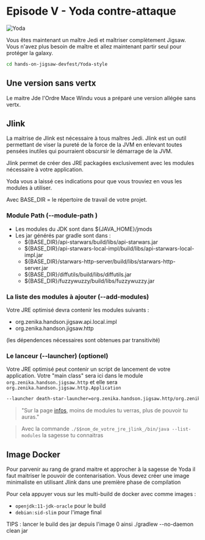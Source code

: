 # Episode V - Yoda contre-attaque

![Yoda](./images/yoda.jpeg)

Vous êtes maintenant un maître Jedi et maîtriser complètement Jigsaw. Vous n'avez plus besoin de maître et allez maintenant partir seul pour protéger la galaxy.

```sh
cd hands-on-jigsaw-devfest/Yoda-style
```

## Une version sans vertx

Le maitre Jde l'Ordre Mace Windu vous a préparé une version allégée sans vertx.

## Jlink

La maitrise de Jlink est nécessaire à tous maîtres Jedi.
Jlink est un outil permettant de viser la pureté de la force de la JVM en enlevant toutes pensées inutiles qui pourraient obscursir le démarrage de la JVM.

Jlink permet de créer des JRE packagées exclusivement avec les modules nécessaire à votre application. 

Yoda vous a laissé ces indications pour que vous trouviez en vous les modules à utiliser.

Avec BASE_DIR = le répertoire de travail de votre projet.

### Module Path (--module-path )

* Les modules du JDK sont dans ${JAVA_HOME}/jmods
* Les jar générés par gradle sont dans :
  * ${BASE_DIR}/api-starwars/build/libs/api-starwars.jar
  * ${BASE_DIR}/api-starwars-local-impl/build/libs/api-starwars-local-impl.jar
  * ${BASE_DIR}/starwars-http-server/build/libs/starwars-http-server.jar
  * ${BASE_DIR}/diffutils/build/libs/diffutils.jar
  * ${BASE_DIR}/fuzzywuzzy/build/libs/fuzzywuzzy.jar
  
### La liste des modules à ajouter (--add-modules)

Votre JRE optimisé devra contenir les modules suivants :

* org.zenika.handson.jigsaw.api.local.impl
* org.zenika.handson.jigsaw.http

(les dépendences nécessaires sont obtenues par transitivité)

### Le lanceur (--launcher) (optionel)

Votre JRE optimisé peut contenir un script de lancement de votre application. Votre "main class" sera ici dans le module `org.zenika.handson.jigsaw.http` et elle sera `org.zenika.handson.jigsaw.http.Application`

```sh
--launcher death-star-launcher=org.zenika.handson.jigsaw.http/org.zenika.handson.jigsaw.http.Application
```

> "Sur la page [infos](http://localhost:8080/infos), moins de modules tu verras, plus de pouvoir tu auras."


> Avec la commande `./$$nom_de_votre_jre_jlink_/bin/java --list-modules` la sagesse tu connaitras

## Image Docker

Pour parvenir au rang de grand maitre et approcher à la sagesse de Yoda il faut maitriser le pouvoir de contenarisation.
Vous devez créer une image minimaliste en utilisant Jlink dans une première phase de compilation

Pour cela appuyer vous sur les multi-build de docker avec comme images :

* `openjdk:11-jdk-oracle` pour le build
* `debian:sid-slim` pour l'image final

TIPS : lancer le build des jar depuis l'image 0 ainsi ./gradlew --no-daemon clean jar
